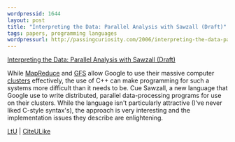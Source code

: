 ```yaml
---
wordpressid: 1644
layout: post
title: "Interpreting the Data: Parallel Analysis with Sawzall (Draft)"
tags: papers, programming languages
wordpressurl: http://passingcuriosity.com/2006/interpreting-the-data-parallel-analysis-with-sawzall-draft/
---
```


<a class="title" href="http://labs.google.com/papers/sawzall.html" title="Interpreting the Data: Parallel Analysis with Sawzall (Draft)">Interpreting the Data: Parallel Analysis with Sawzall (Draft)</a>

While <a href="http://labs.google.com/papers/mapreduce.html" title="MapReduce: Simplified Data Processing on Large Clusters">MapReduce</a> and <a href="http://labs.google.com/papers/gfs.html" title="The Google File System">GFS</a> allow Google to use their massive computer <a href="http://labs.google.com/papers/googlecluster.html" title="Web Search for a Planet: The Google Cluster Architecture">clusters</a> effectively, the use of C++ can make programming for such a systems more difficult than it needs to be. Cue Sawzall, a new language that Google use to write distributed, parallel data-processing programs for use on their clusters. While the language isn't particularly attractive (I've never liked C-style syntax's), the approach is very interesting and the implementation issues they describe are enlightening.

<a href="http://lambda-the-ultimate.org/node/916">LtU</a> | <a href="http://www.citeulike.org/article/227597">CiteULike</a>
